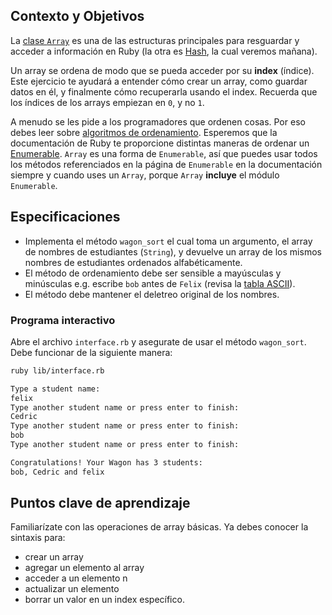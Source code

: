 ## Contexto y Objetivos

La [clase `Array`](http://www.ruby-doc.org/core-2.7.5/Array.html) es una de las estructuras principales para resguardar y acceder a información en Ruby (la otra es [Hash](http://www.ruby-doc.org/core-2.7.5/Hash.html), la cual veremos mañana).

Un array se ordena de modo que se pueda acceder por su **index** (índice). Este ejercicio te ayudará a entender cómo crear un array, como guardar datos en él, y finalmente cómo recuperarla usando el index.
Recuerda que los índices de los arrays empiezan en `0`, y no `1`.

A menudo se les pide a los programadores que ordenen cosas. Por eso debes leer sobre [algoritmos de ordenamiento](http://en.wikipedia.org/wiki/Sorting_algorithm).
Esperemos que la documentación de Ruby te proporcione distintas maneras de ordenar un [Enumerable](http://ruby-doc.org/core-2.5.3/Enumerable.html). `Array` es una forma de `Enumerable`, así que puedes usar todos los métodos referenciados en la página de `Enumerable` en la documentación siempre y cuando uses un `Array`, porque `Array` **incluye** el módulo `Enumerable`.

## Especificaciones

- Implementa el método `wagon_sort` el cual toma un argumento, el array de nombres de estudiantes (`String`), y devuelve un array de los mismos nombres de estudiantes ordenados alfabéticamente.
- El método de ordenamiento debe ser sensible a mayúsculas y minúsculas e.g. escribe `bob` antes de `Felix` (revisa la [tabla ASCII](http://www.asciitable.com/)).
- El método debe mantener el deletreo original de los nombres.

### Programa interactivo

Abre el archivo `interface.rb` y asegurate de usar el método `wagon_sort`. Debe funcionar de la siguiente manera:

```bash
ruby lib/interface.rb

Type a student name:
felix
Type another student name or press enter to finish:
Cedric
Type another student name or press enter to finish:
bob
Type another student name or press enter to finish:

Congratulations! Your Wagon has 3 students:
bob, Cedric and felix
```
## Puntos clave de aprendizaje

Familiarízate con las operaciones de array básicas. Ya debes conocer la sintaxis para:

- crear un array
- agregar un elemento al array
- acceder a un elemento n
- actualizar un elemento
- borrar un valor en un index específico.
